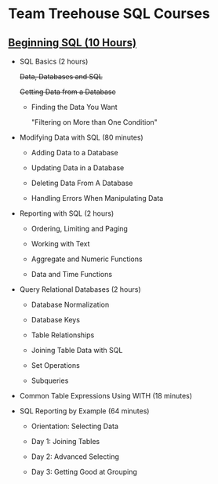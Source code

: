 # **Team Treehouse SQL Courses**

## **[Beginning SQL (10 Hours)](https://teamtreehouse.com/tracks/beginning-sql)**

- SQL Basics (2 hours)

    ~~Data, Databases and SQL~~

    ~~Getting Data from a Database~~

    - Finding the Data You Want

        "Filtering on More than One Condition"

- Modifying Data with SQL (80 minutes)

    - Adding Data to a Database

    - Updating Data in a Database

    - Deleting Data From A Database

    - Handling Errors When Manipulating Data

- Reporting with SQL (2 hours)

    - Ordering, Limiting and Paging

    - Working with Text

    - Aggregate and Numeric Functions

    - Data and Time Functions

- Query Relational Databases (2 hours)

    - Database Normalization

    - Database Keys

    - Table Relationships

    - Joining Table Data with SQL

    - Set Operations

    - Subqueries

- Common Table Expressions Using WITH (18 minutes)

- SQL Reporting by Example (64 minutes)

    - Orientation: Selecting Data

    - Day 1: Joining Tables

    - Day 2: Advanced Selecting

    - Day 3: Getting Good at Grouping
